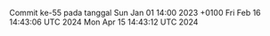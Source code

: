 Commit ke-55 pada tanggal Sun Jan 01 14:00 2023 +0100
Fri Feb 16 14:43:06 UTC 2024
Mon Apr 15 14:43:12 UTC 2024
